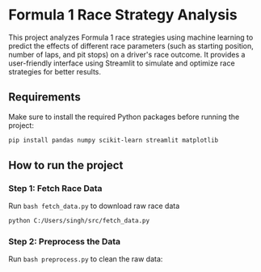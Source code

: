# Formula 1 Race Strategy Analysis

This project analyzes Formula 1 race strategies using machine learning to predict the effects of different race parameters (such as starting position, number of laps, and pit stops) on a driver's race outcome. It provides a user-friendly interface using Streamlit to simulate and optimize race strategies for better results.


## Requirements

Make sure to install the required Python packages before running the project:

```bash
pip install pandas numpy scikit-learn streamlit matplotlib

```
## How to run the project
### Step 1: Fetch Race Data
Run ```bash fetch_data.py``` to download raw race data
```bash
python C:/Users/singh/src/fetch_data.py
```

### Step 2: Preprocess the Data
Run ```bash preprocess.py``` to clean the raw data:
